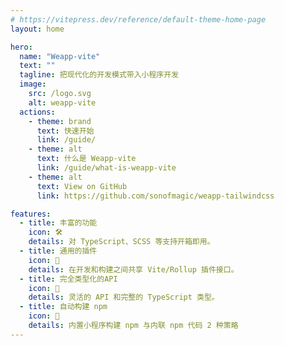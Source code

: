 ```yaml
---
# https://vitepress.dev/reference/default-theme-home-page
layout: home

hero:
  name: "Weapp-vite"
  text: ""
  tagline: 把现代化的开发模式带入小程序开发
  image:
    src: /logo.svg
    alt: weapp-vite
  actions:
    - theme: brand
      text: 快速开始
      link: /guide/
    - theme: alt
      text: 什么是 Weapp-vite
      link: /guide/what-is-weapp-vite
    - theme: alt
      text: View on GitHub
      link: https://github.com/sonofmagic/weapp-tailwindcss

features:
  - title: 丰富的功能
    icon: 🛠️
    details: 对 TypeScript、SCSS 等支持开箱即用。
  - title: 通用的插件
    icon: 🔩
    details: 在开发和构建之间共享 Vite/Rollup 插件接口。
  - title: 完全类型化的API
    icon: 🔑
    details: 灵活的 API 和完整的 TypeScript 类型。
  - title: 自动构建 npm
    icon: 🌲
    details: 内置小程序构建 npm 与内联 npm 代码 2 种策略
---
```

